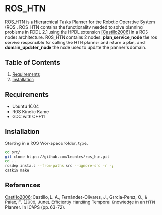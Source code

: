 # ROS_HTN
ROS_HTN is a Hierarchical Tasks Planner for the Robotic Operative System (ROS). ROS_HTN contains the functionality needed to solve planning problems in PDDL 2.1 using the HPDL extension [\[Castillo2006\]](#castillo2006) in a ROS nodes architecture. ROS_HTN contains 2 nodes: **plan_service_node** the ros service responsible for calling the HTN planner and return a plan, and **domain_updater_node** the node used to update the planner's domain.

## Table of Contents
1. [Requirements](#requirements)
2. [Installation](#installation)

## Requirements <a id="requirements"></a>
* Ubuntu 16.04
* ROS Kinetic Kame
* GCC with C++11

## Installation <a id="installation"></a>
Starting in a ROS Workspace folder, type:
```bash
cd src/
git clone https://github.com/Leontes/ros_htn.git
cd ..
rosdep install --from-paths src --ignore-src -r -y
catkin_make
```




## References
<a id="castillo2006"></a> [Castillo2006](http://www.aaai.org/Papers/ICAPS/2006/ICAPS06-007.pdf): Castillo, L. A., Fernández-Olivares, J., Garcia-Perez, O., & Palao, F. (2006, June). Efficiently Handling Temporal Knowledge in an HTN Planner. In ICAPS (pp. 63-72).
